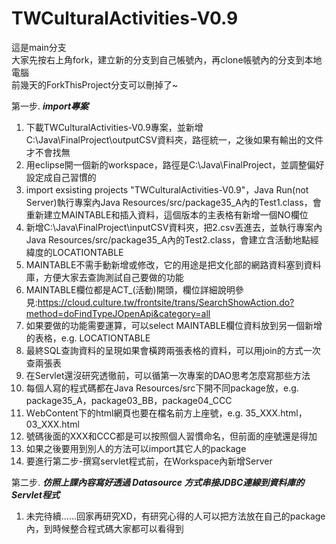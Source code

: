 # TWCulturalActivities-V0.9
  
這是main分支      
大家先按右上角fork，建立新的分支到自己帳號內，再clone帳號內的分支到本地電腦  
前幾天的ForkThisProject分支可以刪掉了~  
  
  
第一步. ***import專案***  
   
   
1. 下載TWCulturalActivities-V0.9專案，並新增C:\Java\FinalProject\outputCSV資料夾，路徑統一，之後如果有輸出的文件才不會找無
2. 用eclipse開一個新的workspace，路徑是C:\Java\FinalProject，並調整偏好設定成自己習慣的
3. import exsisting projects "TWCulturalActivities-V0.9"，Java Run(not Server)執行專案內Java Resources/src/package35_A內的Test1.class，會重新建立MAINTABLE和插入資料，這個版本的主表格有新增一個NO欄位
4. 新增C:\Java\FinalProject\inputCSV資料夾，把2.csv丟進去，並執行專案內Java Resources/src/package35_A內的Test2.class，會建立含活動地點經緯度的LOCATIONTABLE
5. MAINTABLE不需手動新增或修改，它的用途是把文化部的網路資料塞到資料庫，方便大家去查詢測試自己要做的功能
6. MAINTABLE欄位都是ACT_(活動)開頭，欄位詳細說明參見:https://cloud.culture.tw/frontsite/trans/SearchShowAction.do?method=doFindTypeJOpenApi&category=all
7. 如果要做的功能需要運算，可以select MAINTABLE欄位資料放到另一個新增的表格，e.g. LOCATIONTABLE
8. 最終SQL查詢資料的呈現如果會橫跨兩張表格的資料，可以用join的方式一次查兩張表
9. 在Servlet還沒研究透徹前，可以循第一次專案的DAO思考怎麼寫那些方法
10. 每個人寫的程式碼都在Java Resources/src下開不同package放，e.g. package35_A，package03_BB，package04_CCC
11. ＷebContent下的html網頁也要在檔名前方上座號，e.g. 35_XXX.html，03_XXX.html
12. 號碼後面的XXX和CCC都是可以按照個人習慣命名，但前面的座號還是得加
13. 如果之後要用到別人的方法可以import其它人的package
14. 要進行第二步-撰寫servlet程式前，在Workspace內新增Server 
  
第二步. ***仿照上課內容寫好透過 Datasource 方式串接JDBC連線到資料庫的Servlet程式***  

1. 未完待續......回家再研究XD，有研究心得的人可以把方法放在自己的package內，到時候整合程式碼大家都可以看得到
  
  
